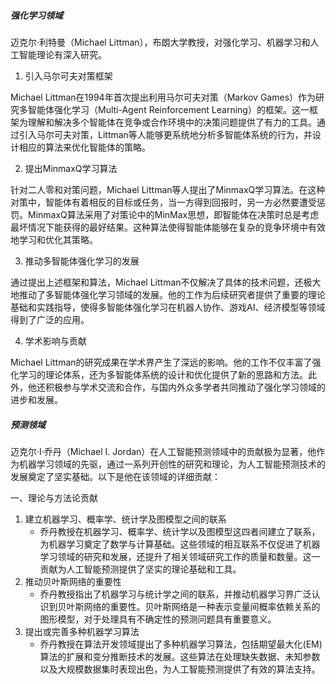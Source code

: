 ##### 强化学习领域

 迈克尔·利特曼（Michael Littman），布朗大学教授，对强化学习、机器学习和人工智能理论有深入研究。

1. 引入马尔可夫对策框架

Michael Littman在1994年首次提出利用马尔可夫对策（Markov Games）作为研究多智能体强化学习（Multi-Agent Reinforcement Learning）的框架。这一框架为理解和解决多个智能体在竞争或合作环境中的决策问题提供了有力的工具。通过引入马尔可夫对策，Littman等人能够更系统地分析多智能体系统的行为，并设计相应的算法来优化智能体的策略。

2. 提出MinmaxQ学习算法

针对二人零和对策问题，Michael Littman等人提出了MinmaxQ学习算法。在这种对策中，智能体有着相反的目标或任务，当一方得到回报时，另一方必然要遭受惩罚。MinmaxQ算法采用了对策论中的MinMax思想，即智能体在决策时总是考虑最坏情况下能获得的最好结果。这种算法使得智能体能够在复杂的竞争环境中有效地学习和优化其策略。

3. 推动多智能体强化学习的发展

通过提出上述框架和算法，Michael Littman不仅解决了具体的技术问题，还极大地推动了多智能体强化学习领域的发展。他的工作为后续研究者提供了重要的理论基础和实践指导，使得多智能体强化学习在机器人协作、游戏AI、经济模型等领域得到了广泛的应用。

4. 学术影响与贡献

Michael Littman的研究成果在学术界产生了深远的影响。他的工作不仅丰富了强化学习的理论体系，还为多智能体系统的设计和优化提供了新的思路和方法。此外，他还积极参与学术交流和合作，与国内外众多学者共同推动了强化学习领域的进步和发展。

##### 预测领域

迈克尔·I·乔丹（Michael I. Jordan）在人工智能预测领域中的贡献极为显著，他作为机器学习领域的先驱，通过一系列开创性的研究和理论，为人工智能预测技术的发展奠定了坚实基础。以下是他在该领域的详细贡献：

一、理论与方法论贡献

1. 建立机器学习、概率学、统计学及图模型之间的联系
   - 乔丹教授在机器学习、概率学、统计学以及图模型这四者间建立了联系，为机器学习奠定了数学与计算基础。这些领域的相互联系不仅促进了机器学习领域的研究和发展，还提升了相关领域研究工作的质量和数量。这一贡献为人工智能预测提供了坚实的理论基础和工具。
2. 推动贝叶斯网络的重要性
   - 乔丹教授指出了机器学习与统计学之间的联系，并推动机器学习界广泛认识到贝叶斯网络的重要性。贝叶斯网络是一种表示变量间概率依赖关系的图形模型，对于处理具有不确定性的预测问题具有重要意义。
3. 提出或完善多种机器学习算法
   - 乔丹教授在算法开发领域提出了多种机器学习算法，包括期望最大化(EM)算法的扩展和变分推断技术的发展。这些算法在处理缺失数据、未知参数以及大规模数据集时表现出色，为人工智能预测提供了有效的算法支持。